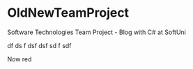 # OldNewTeamProject
Software Technologies Team Project - Blog with C# at SoftUni


df
ds
f
dsf
dsf
sd
f
sdf

Now red


